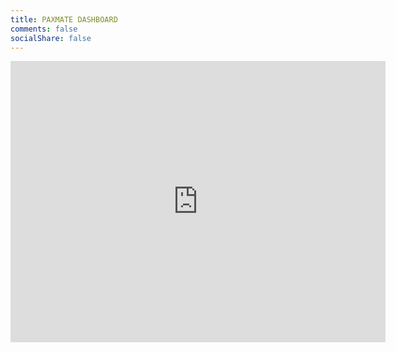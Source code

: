 ```yaml
---
title: PAXMATE DASHBOARD
comments: false
socialShare: false
---
```


<iframe width="600" height="450" src="https://lookerstudio.google.com/embed/reporting/55e8d4db-8fc5-475d-bd65-4607782ee7e8/page/Cb2pD" frameborder="0" style="border:0" allowfullscreen sandbox="allow-storage-access-by-user-activation allow-scripts allow-same-origin allow-popups allow-popups-to-escape-sandbox"></iframe>
